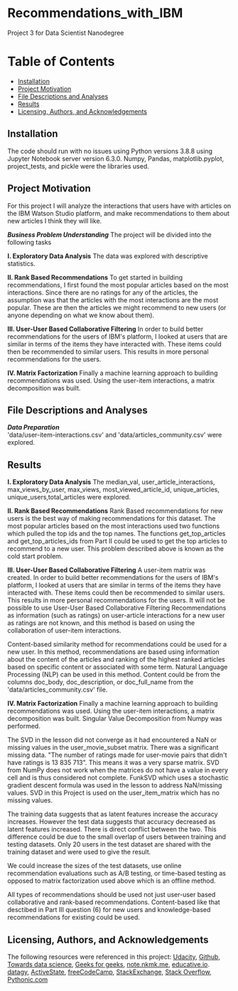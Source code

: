 # Recommendations_with_IBM
Project 3 for Data Scientist Nanodegree
# Table of Contents

* [Installation](#Installation)
* [Project Motivation](#Project-Motivation)
* [File Descriptions and Analyses](#File-Descriptions-and-Analyses)
* [Results](#Results)
* [Licensing, Authors, and Acknowledgements](#Licensing,-Authors,-and-Acknowledgements)


## Installation <a name="Installation"></a>
The code should run with no issues using Python versions 3.8.8 using Jupyter Notebook server version 6.3.0.  Numpy, Pandas, matplotlib.pyplot, project_tests, and pickle were the libraries used.  

## Project Motivation <a name="Project-Motivation"></a>
For this project I will analyze the interactions that users have with articles on the IBM Watson Studio platform, and make recommendations to them about new articles I think they will like.   



**_Business Problem Understanding_**
The project will be divided into the following tasks

**I. Exploratory Data Analysis**
The data was explored with descriptive statistics.

**II. Rank Based Recommendations**
To get started in building recommendations, I first found the most popular articles based on the most interactions. Since there are no ratings for any of the articles, the assumption was that the articles with the most interactions are the most popular. These are then the articles we might recommend to new users (or anyone depending on what we know about them).

**III. User-User Based Collaborative Filtering**
In order to build better recommendations for the users of IBM's platform, I looked at users that are similar in terms of the items they have interacted with. These items could then be recommended to similar users. This results in more personal recommendations for the users.

**IV. Matrix Factorization**
Finally a machine learning approach to building recommendations was used. Using the user-item interactions,  a matrix decomposition was built. 



## File Descriptions and Analyses <a name="File-Descriptions-and-Analyses"></a>
**_Data Preparation_**  
'data/user-item-interactions.csv' and 'data/articles_community.csv' were explored.

## Results <a name="Results"></a>

**I. Exploratory Data Analysis**
The median_val, user_article_interactions, max_views_by_user, max_views, most_viewed_article_id, unique_articles, unique_users,total_articles were explored.

**II. Rank Based Recommendations**
Rank Based recommendations for new users is the best way of making recommendations for this dataset.  The most popular articles based on the most interactions used two functions which pulled the top ids and the top names. The functions get_top_articles and get_top_articles_ids from Part II could be used to get the top articles to recommend to a new user. This problem described above is known as the cold start problem.

**III. User-User Based Collaborative Filtering**
A user-item matrix was created.  In order to build better recommendations for the users of IBM's platform, I looked at users that are similar in terms of the items they have interacted with. These items could then be recommended to similar users. This results in more personal recommendations for the users. It will not be possible to use User-User Based Collaborative Filtering Recommendations as information (such as ratings) on user-article interactions for a new user as ratings are not known, and this method is based on using the collaboration of user-item interactions.

Content-based similarity method for recommendations could be used for a new user. In this method, recommendations are based using information about the content of the articles and ranking of the highest ranked articles based on specific content or associated with some term. Natural Language Processing (NLP) can be used in this method. Content could be from the columns doc_body, doc_description, or doc_full_name from the 'data/articles_community.csv' file.

**IV. Matrix Factorization**
Finally a machine learning approach to building recommendations was used. Using the user-item interactions,  a matrix decomposition was built. Singular Value Decomposition from Numpy was performed.  

The SVD in the lesson did not converge as it had encountered a NaN or missing values in the user_movie_subset matrix. There was a significant missing data. "The number of ratings made for user-movie pairs that didn't have ratings is 13 835 713". This means it was a very sparse matrix.  SVD from NumPy does not work when the matrices do not have a value in every cell and is thus considered not complete. FunkSVD which uses a stochastic gradient descent formula was used in the lesson to address NaN/missing values.  SVD in this Project is used on the user_item_matrix which has no missing values.

The training data suggests that as latent features increase the accuracy increases. However the test data suggests that accuracy decreased as latent features increased. There is direct conflict between the two. This difference could be due to the small overlap of users between training and testing datasets. Only 20 users in the test dataset are shared with the training dataset and were used to give the result.

We could increase the sizes of the test datasets, use online recommendation evaluations such as A/B testing, or time-based testing as opposed to matrix factorization used above which is an offline method.

All types of recommendations should be used not just user-user based collaborative and rank-based recommendations. Content-based like that desctibed in Part III question (6) for new users and knowledge-based recommendations for existing could be used.



## Licensing, Authors, and Acknowledgements<a name="Licensing,-Authors,-and-Acknowledgements"></a>
The following resources were referenced in this project: [Udacity](https://learn.udacity.com/nanodegrees/nd025), [Github](https://github.com/), [Towards data science](https://towardsdatascience.com/5-pandas-group-by-tricks-you-should-know-in-python-f53246c92c94), [Geeks for geeks](https://www.geeksforgeeks.org/numpy-setdiff1d-function-in-python/), [note.nkmk.me](https://note.nkmk.me/en/python-pandas-duplicated-drop-duplicates/), [educative.io](https://www.educative.io/answers/what-is-the-array-remove-function-in-python). [datagy](https://datagy.io/pandas-nunique-count-unique-values/), [ActiveState](https://www.activestate.com/resources/quick-reads/how-to-access-a-column-in-a-dataframe-using-pandas/#:~:text=You%20can%20use%20the%20loc,Let's%20see%20how.&text=If%20we%20wanted%20to%20access,in%20order%20to%20retrieve%20it.), [freeCodeCamp](https://www.freecodecamp.org/news/python-set-vs-list/), [StackExchange](https://stats.stackexchange.com/questions/214900/how-to-perform-svd-to-impute-missing-values-a-concrete-example), [Stack Overflow](https://stackoverflow.com/questions/43855474/changing-sort-in-value-counts), [Pythonic.com](https://pythontic.com/pandas/dataframe-binaryoperatorfunctions/dot)

